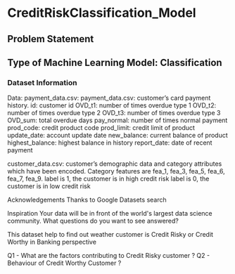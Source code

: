 # CreditRiskClassification_Model

## Problem Statement

## Type of Machine Learning Model: Classification

### Dataset Information

Data:
payment_data.csv:
payment_data.csv: customer’s card payment history.
id: customer id
OVD_t1: number of times overdue type 1
OVD_t2: number of times overdue type 2
OVD_t3: number of times overdue type 3
OVD_sum: total overdue days
pay_normal: number of times normal payment
prod_code: credit product code
prod_limit: credit limit of product
update_date: account update date
new_balance: current balance of product
highest_balance: highest balance in history
report_date: date of recent payment

customer_data.csv:
customer’s demographic data and category attributes which have been encoded.
Category features are fea_1, fea_3, fea_5, fea_6, fea_7, fea_9.
label is 1, the customer is in high credit risk
label is 0, the customer is in low credit risk

Acknowledgements
Thanks to Google Datasets search

Inspiration
Your data will be in front of the world's largest data science community. What questions do you want to see answered?

This dataset help to find out weather customer is Credit Risky or Credit Worthy in Banking perspective

Q1 - What are the factors contributing to Credit Risky customer ?
Q2 - Behaviour of Credit Worthy Customer ?